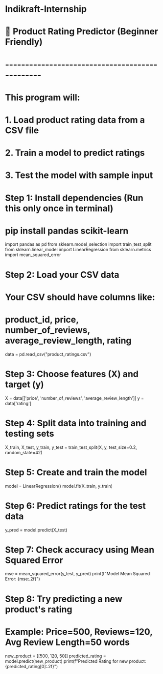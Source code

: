 # Indikraft-Internship
# 📌 Product Rating Predictor (Beginner Friendly)
# -----------------------------------------------
# This program will:
# 1. Load product rating data from a CSV file
# 2. Train a model to predict ratings
# 3. Test the model with sample input

# Step 1: Install dependencies (Run this only once in terminal)
# pip install pandas scikit-learn

import pandas as pd
from sklearn.model_selection import train_test_split
from sklearn.linear_model import LinearRegression
from sklearn.metrics import mean_squared_error

# Step 2: Load your CSV data
# Your CSV should have columns like:
# product_id, price, number_of_reviews, average_review_length, rating
data = pd.read_csv("product_ratings.csv")

# Step 3: Choose features (X) and target (y)
X = data[['price', 'number_of_reviews', 'average_review_length']]
y = data['rating']

# Step 4: Split data into training and testing sets
X_train, X_test, y_train, y_test = train_test_split(X, y, test_size=0.2, random_state=42)

# Step 5: Create and train the model
model = LinearRegression()
model.fit(X_train, y_train)

# Step 6: Predict ratings for the test data
y_pred = model.predict(X_test)

# Step 7: Check accuracy using Mean Squared Error
mse = mean_squared_error(y_test, y_pred)
print(f"Model Mean Squared Error: {mse:.2f}")

# Step 8: Try predicting a new product's rating
# Example: Price=500, Reviews=120, Avg Review Length=50 words
new_product = [[500, 120, 50]]
predicted_rating = model.predict(new_product)
print(f"Predicted Rating for new product: {predicted_rating[0]:.2f}")
